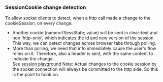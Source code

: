 ### SessionCookie change detection

To allow socket clients to detect, when a http call made a change to the cookieSession, on every change:
- Another cookie (name=rfSessState; value) will be sent in clear-text and non 'http-only', which indicates the id and new version of the session. This way, we can detect changes across browser tabs through polling. 
- More than polling, we need that info immediately cause the user's flow relies on it. Therefore, also a header is sent, with the same content to indicate the change.  
See [session playground](../tests/session-playground)
Note: Actual changes to the cookie session by the socket connection will always be committed to the http side. So this is the point to hook on. 